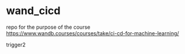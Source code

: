 # wand_cicd
repo for the purpose of the course https://www.wandb.courses/courses/take/ci-cd-for-machine-learning/


trigger2
